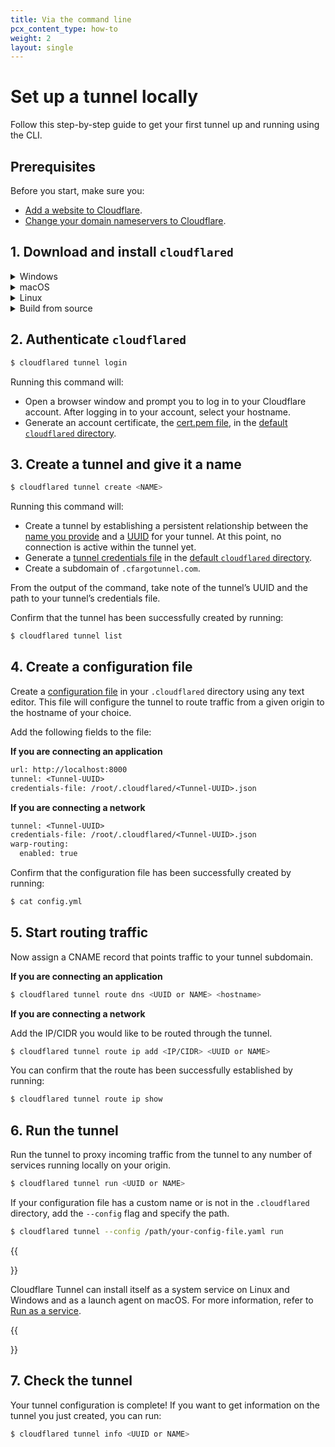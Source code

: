 ```yaml
---
title: Via the command line
pcx_content_type: how-to
weight: 2
layout: single
---
```


# Set up a tunnel locally

Follow this step-by-step guide to get your first tunnel up and running using the CLI.

## Prerequisites

Before you start, make sure you:

* [Add a website to Cloudflare](/fundamentals/get-started/setup/add-site/).
* [Change your domain nameservers to Cloudflare](https://support.cloudflare.com/hc/en-us/articles/205195708).

## 1. Download and install `cloudflared`

<details>
<summary>Windows</summary>
<div>

First, download `cloudflared` on your machine. Visit the [downloads](/cloudflare-one/connections/connect-apps/install-and-setup/installation/) page to find the right package for your OS.

Next, rename the executable to `cloudflared.exe`, and then open PowerShell. Change directory to your Downloads folder and run `.\cloudflared.exe --version`. It should output the version of `cloudflared`. Note that `cloudflared.exe` could be `cloudflared-windows-amd64.exe` or `cloudflared-windows-386.exe` if you haven't renamed it.

Replace the path in the example with the specifics of your Downloads directory:

```text
PS C:\Users\Administrator\Downloads\cloudflared-stable-windows-amd64> .\cloudflared.exe --version
```

</div>
</details>

<details>
<summary>macOS</summary>
<div>

The first step to creating a tunnel is to download and install `cloudflared` on your machine.

```sh
$ brew install cloudflare/cloudflare/cloudflared
```

Alternatively, you can [download the latest Darwin amd64 release](/cloudflare-one/connections/connect-apps/install-and-setup/installation/) directly.

</div>
</details>

<details>
<summary>Linux</summary>
<div>

First, download `cloudflared` on your machine. Visit the [downloads](/cloudflare-one/connections/connect-apps/install-and-setup/installation/) page to find the right package for your OS.

Next, install `cloudflared`.

### .deb install

Use the deb package manager to install `cloudflared` on compatible machines. `amd64 / x86-64` is used in this example.

```sh
$ wget -q https://github.com/cloudflare/cloudflared/releases/latest/download/cloudflared-linux-amd64.deb && dpkg -i cloudflared-linux-amd64.deb
```

### ​.rpm install

Use the rpm package manager to install `cloudflared` on compatible machines. `amd64 / x86-64` is used in this example.

```sh
$ wget -q https://github.com/cloudflare/cloudflared/releases/latest/download/cloudflared-linux-x86_64.rpm
```

### Arch Linux

`cloudflared` is in the Arch Linux [`community` repository](https://wiki.archlinux.org/title/official_repositories#community).
Use `pacman` to install `cloudflared` on compatible machines.

```sh
$ pacman -Syu cloudflared
```

</div>
</details>

<details>
<summary>Build from source</summary>
<div>

You can also build the latest version of `cloudflared` from source with the following steps.

```sh
$ git clone https://github.com/cloudflare/cloudflared.git
$ cd cloudflared
$ make cloudflared
$ go install github.com/cloudflare/cloudflared/cmd/cloudflared
```

Depending on where you installed `cloudflared`, you can move it to a known path as well.

```sh
$ mv /root/cloudflared/cloudflared /usr/bin/cloudflared
```

</div>
</details>

## 2. Authenticate `cloudflared`

```sh
$ cloudflared tunnel login
```

Running this command will:

- Open a browser window and prompt you to log in to your Cloudflare account. After logging in to your account, select your hostname.
- Generate an account certificate, the [cert.pem file](/cloudflare-one/connections/connect-apps/install-and-setup/tunnel-useful-terms/#cert-pem), in the [default `cloudflared` directory](/cloudflare-one/connections/connect-apps/install-and-setup/tunnel-useful-terms/#default-cloudflared-directory).

## 3. Create a tunnel and give it a name

```sh
$ cloudflared tunnel create <NAME>
```

Running this command will:

- Create a tunnel by establishing a persistent relationship between the [name you provide](/cloudflare-one/connections/connect-apps/install-and-setup/tunnel-useful-terms/#tunnel-name) and a [UUID](/cloudflare-one/connections/connect-apps/install-and-setup/tunnel-useful-terms/#tunnel-uuid) for your tunnel. At this point, no connection is active within the tunnel yet.
- Generate a [tunnel credentials file](/cloudflare-one/connections/connect-apps/install-and-setup/tunnel-useful-terms/#credentials-file) in the [default `cloudflared` directory](/cloudflare-one/connections/connect-apps/install-and-setup/tunnel-useful-terms/#default-cloudflared-directory).
- Create a subdomain of `.cfargotunnel.com`.

From the output of the command, take note of the tunnel’s UUID and the path to your tunnel’s credentials file.

Confirm that the tunnel has been successfully created by running:

```sh
$ cloudflared tunnel list
```

## 4. Create a configuration file

Create a [configuration file](/cloudflare-one/connections/connect-apps/install-and-setup/tunnel-useful-terms/#configuration-file) in your `.cloudflared` directory using any text editor. This file will configure the tunnel to route traffic from a given origin to the hostname of your choice. 

Add the following fields to the file:

**If you are connecting an application**

```txt
url: http://localhost:8000
tunnel: <Tunnel-UUID>
credentials-file: /root/.cloudflared/<Tunnel-UUID>.json
```

**If you are connecting a network**

```txt
tunnel: <Tunnel-UUID>
credentials-file: /root/.cloudflared/<Tunnel-UUID>.json
warp-routing:
  enabled: true
```

Confirm that the configuration file has been successfully created by running:

```sh
$ cat config.yml
```

## 5. Start routing traffic

Now assign a CNAME record that points traffic to your tunnel subdomain.

**If you are connecting an application**

```sh
$ cloudflared tunnel route dns <UUID or NAME> <hostname>
```

**If you are connecting a network**

Add the IP/CIDR you would like to be routed through the tunnel.

```sh
$ cloudflared tunnel route ip add <IP/CIDR> <UUID or NAME>
```

You can confirm that the route has been successfully established by running:

```sh
$ cloudflared tunnel route ip show
```

## 6. Run the tunnel

Run the tunnel to proxy incoming traffic from the tunnel to any number of services running locally on your origin.

```sh
$ cloudflared tunnel run <UUID or NAME>
```

If your configuration file has a custom name or is not in the `.cloudflared` directory, add the `--config` flag and specify the path.  

```sh
$ cloudflared tunnel --config /path/your-config-file.yaml run
```

{{<Aside>}}

Cloudflare Tunnel can install itself as a system service on Linux and Windows and as a launch agent on macOS. For more information, refer to [Run as a service](/cloudflare-one/connections/connect-apps/install-and-setup/tunnel-guide/local/as-a-service/).

{{</Aside>}}

## 7. Check the tunnel

Your tunnel configuration is complete! If you want to get information on the tunnel you just created, you can run:

```sh
$ cloudflared tunnel info <UUID or NAME>
```
